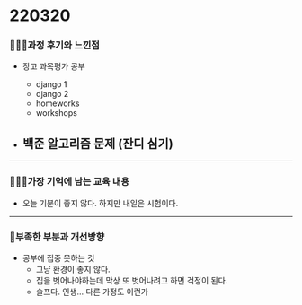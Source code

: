 # 220320

### 👨🏼‍🏫과정 후기와 느낀점

- 장고 과목평가 공부
  - django 1
  - django 2
  - homeworks 
  - workshops

- 백준 알고리즘 문제 (잔디 심기)
  - 


---

### 💁🏼‍♂️가장 기억에 남는 교육 내용

- 오늘 기분이 좋지 않다. 하지만 내일은 시험이다.

---

### 💫부족한 부분과 개선방향

- 공부에 집중 못하는 것
  - 그냥 환경이 좋지 않다.
  - 집을 벗어나야하는데 막상 또 벗어나려고 하면 걱정이 된다.
  - 슬프다. 인생... 다른 가정도 이런가

